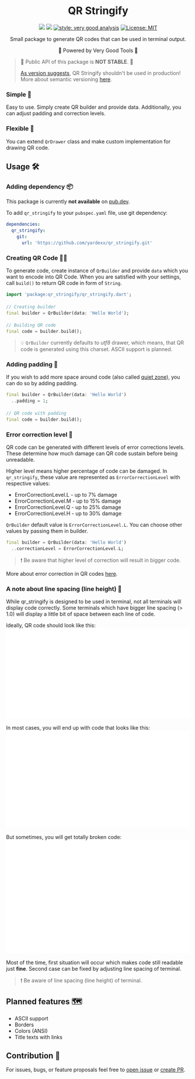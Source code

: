 <h1 align="center">QR Stringify</h1>
<p align="center">  
<a href="https://github.com/yardexx/qr_stringify/actions/workflows/qr_drawer_workflow.yaml"><img src="https://github.com/yardexx/qr_stringify/actions/workflows/qr_drawer_workflow.yaml/badge.svg"/></a>  
<a href="https://codecov.io/gh/yardexx/qr_stringify"><img src="https://codecov.io/gh/yardexx/qr_stringify/branch/master/graph/badge.svg?token=6q00IsWQJG"/></a>  
<a href="https://pub.dev/packages/very_good_analysis"><img src="https://img.shields.io/badge/style-very_good_analysis-B22C89.svg" alt="style: very good analysis"></a>  
<a href="https://opensource.org/licenses/MIT"><img src="https://img.shields.io/badge/license-MIT-purple.svg" alt="License: MIT"></a>  
</p>

<p align="center">  Small package to generate QR codes that can be used in terminal output.</p>

<p align="center">  💙 Powered by Very Good Tools 💙  </p>

> 🚧 Public API of this package is **NOT STABLE**. 🚧
>
> [As version suggests](https://semver.org/#spec-item-4), QR Stringify shouldn't be used in production! More about semantic versioning [here](https://semver.org/).

### Simple 🎈

Easy to use. Simply create QR builder and provide data. Additionally, you can adjust padding and 
correction levels.

### Flexible 💃

You can extend `QrDrawer` class and make custom implementation for drawing QR code.

## Usage 🛠

### Adding dependency 📦
This package is currently **not available** on [pub.dev](https://pub.dev/). 

To add `qr_stringify` to your `pubspec.yaml` file, use git dependency:
```yaml
dependencies:
  qr_stringify:
    git:
      url: 'https://github.com/yardexx/qr_stringify.git'
```

### Creating QR Code 👷‍♂️
To generate code, create instance of `QrBuilder` and provide `data` which you want to encode into QR
Code. When you are satisfied with your settings, call `build()` to return QR code in form of `String`.

```dart
import 'package:qr_stringify/qr_stringify.dart';

// Creating builder
final builder = QrBuilder(data: 'Hello World');

// Building QR code
final code = builder.build();
```

> 💡 `QrBuilder` currently defaults to *utf8* drawer, which means, that QR code is generated using this charset. ASCII support is planned.

### Adding padding 🔳

If you wish to add more space around code (also called [quiet zone](https://www.marson.com.tw/en/faq/show.php?num=41)), 
you can do so by adding padding.

```dart
final builder = QrBuilder(data: 'Hello World')
  ..padding = 1;

// QR code with padding
final code = builder.build();
```

### Error correction level 🔧

QR code can be generated with different levels of error corrections levels. These determine how much
damage can QR code sustain before being unreadable.

Higher level means higher percentage of code can be damaged. In `qr_stringify`, these value are 
represented as `ErrorCorrectionLevel` with respective values:
- ErrorCorrectionLevel.L - up to 7% damage
- ErrorCorrectionLevel.M - up to 15% damage
- ErrorCorrectionLevel.Q - up to 25% damage
- ErrorCorrectionLevel.H - up to 30% damage

`QrBuilder` default value is `ErrorCorrectionLevel.L`.
You can choose other values by passing them in builder.

```dart
final builder = QrBuilder(data: 'Hello World')
  ..correctionLevel = ErrorCorrectionLevel.L;
```

> ❗ Be aware that higher level of correction will result in bigger code.

More about error correction in QR codes [here](https://blog.qrstuff.com/general/qr-code-error-correction).

### A note about line spacing (line height) 📝
While qr_stringify is designed to be used in terminal, not all terminals will display code correctly.
Some terminals which have bigger line spacing (> 1.0) will display a little bit of space between
each line of code. 

Ideally, QR code should look like this:
![Ideal QR code](./assets/qr_ideal.svg)

In most cases, you will end up with code that looks like this:
![Common QR code](./assets/qr_common.svg)

But sometimes, you will get totally broken code:
![Broken QR code](./assets/qr_broken.svg)

Most of the time, first situation will occur which makes code still readable just **fine**. Second
case can be fixed by adjusting line spacing of terminal.

> ❗ Be aware of line spacing (line height) of terminal.

## Planned features 🗺
- ASCII support
- Borders
- Colors (ANSI)
- Title texts with links

## Contribution 🤝
For issues, bugs, or feature proposals feel free to [open issue](https://github.com/yardexx/qr_stringify/issues) 
or [create PR](https://github.com/yardexx/qr_stringify/pulls).